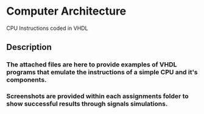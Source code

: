 # Computer Architecture
 CPU Instructions coded in VHDL

## Description

### The attached files are here to provide examples of VHDL programs that emulate the instructions of a simple CPU and it's components.
### Screenshots are provided within each assignments folder to show successful results through signals simulations.
